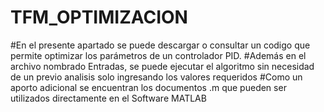 # TFM_OPTIMIZACION

#En el presente apartado se puede descargar o consultar un codigo que permite optimizar los parámetros de un controlador PID. 
#Además en el archivo nombrado Entradas, se puede ejecutar el algoritmo sin necesidad de un previo analisis solo ingresando los valores requeridos
#Como un aporto adicional se encuentran los documentos .m que pueden ser utilizados directamente en el Software MATLAB
